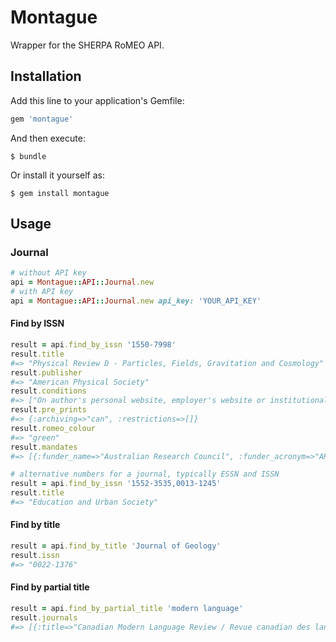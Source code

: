 # Montague

Wrapper for the SHERPA RoMEO API.

## Installation

Add this line to your application's Gemfile:

```ruby
gem 'montague'
```

And then execute:

    $ bundle

Or install it yourself as:

    $ gem install montague

## Usage

### Journal

```ruby
# without API key
api = Montague::API::Journal.new
# with API key
api = Montague::API::Journal.new api_key: 'YOUR_API_KEY'
```

#### Find by ISSN
```ruby
result = api.find_by_issn '1550-7998'
result.title
#=> "Physical Review D - Particles, Fields, Gravitation and Cosmology"
result.publisher
#=> "American Physical Society"
result.conditions
#=> ["On author's personal website, employer's website or institutional repository", ...]
result.pre_prints
#=> {:archiving=>"can", :restrictions=>[]}
result.romeo_colour
#=> "green"
result.mandates
#=> [{:funder_name=>"Australian Research Council", :funder_acronym=>"ARC", :publisher_complies=>"yes", :compliance_type=>"Compliant", :selected_titles=>""}, ...]
```

```ruby
# alternative numbers for a journal, typically ESSN and ISSN
result = api.find_by_issn '1552-3535,0013-1245'
result.title
#=> "Education and Urban Society"
```

#### Find by title
```ruby
result = api.find_by_title 'Journal of Geology'
result.issn
#=> "0022-1376"
```

#### Find by partial title
```ruby
result = api.find_by_partial_title 'modern language'
result.journals
#=> [{:title=>"Canadian Modern Language Review / Revue canadian des langues vivantes", :issn=>"0008-4506"}, ...]
```
